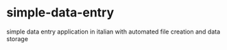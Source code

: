 # simple-data-entry
simple data entry application in italian with automated file creation and data storage
